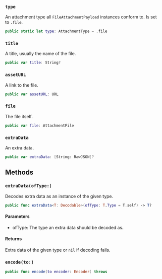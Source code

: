 
### `type`

An attachment type all `FileAttachmentPayload` instances conform to. Is set to `.file`.

``` swift
public static let type: AttachmentType = .file
```

### `title`

A title, usually the name of the file.

``` swift
public var title: String?
```

### `assetURL`

A link to the file.

``` swift
public var assetURL: URL
```

### `file`

The file itself.

``` swift
public var file: AttachmentFile
```

### `extraData`

An extra data.

``` swift
public var extraData: [String: RawJSON]?
```

## Methods

### `extraData(ofType:)`

Decodes extra data as an instance of the given type.

``` swift
public func extraData<T: Decodable>(ofType: T.Type = T.self) -> T? 
```

#### Parameters

  - ofType: The type an extra data should be decoded as.

#### Returns

Extra data of the given type or `nil` if decoding fails.

### `encode(to:)`

``` swift
public func encode(to encoder: Encoder) throws 
